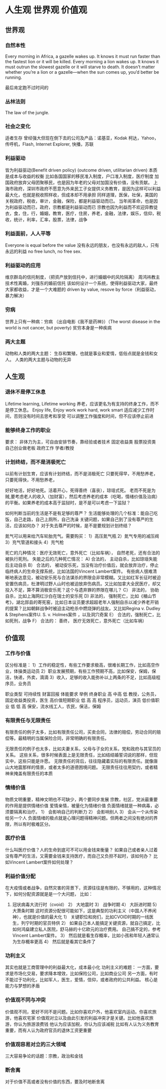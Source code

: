 # 人生观 世界观 价值观

## 世界观 
### 自然本性
Every morning in Africa, a gazelle wakes up. It knows it must run faster than the fastest lion or it will be killed. Every morning a lion wakes up. It knows it must outrun the slowest gazelle or it will starve to death. It doesn't matter whether you’re a lion or a gazelle—when the sun comes up, you’d better be running.

最后肯定跑不过时间的

### 丛林法则
The law of the jungle.

### 社会之变化 
适者生存
曾经强大但现在倒下去的公司及产品：诺基亚，Kodak 柯达，Yahoo，传呼机，Flash, Internet Explorer, 快播，苏联

### 利益驱动
皆为利益驱动(Benefit driven policy) (outcome driven, utilitarian driven)
本质是成本与收益的权衡
比如各国国家的移民准入制度，户口准入制度，医疗制度
加国政府放弃父母团聚移民，也是因为年老的父母对加国没有价值，没有贡献。
上海市政府，深圳市政府不愿意为外来民工子女提供义务教育，是因为这样可以利益最大化，也就是税收照样收，但成本却不用承担
同样道理，医保，社保，美国的关税政府，税收，审计，金融，保险，都是利益驱动而已。
当年闹革命，也是因为利益驱动而已，政府，宗教都是利益驱动而已
宗教也因为利益而不欢迎异教徒
衣，食，住，行，婚姻，教育，医疗，住房，养老，金融，法律，娱乐，信仰，税收，统计，利率，汇率，股票，法律，战争

### 利益面前，人人平等
Everyone is equal before the value
没有永远的朋友，也没有永远的敌人，只有永远的利益
no free lunch, no free sex.

### 利益驱动的应用
维京群岛的信托制度，（把资产放到信托中，进行婚姻中的风险隔离）
周鸿祎教主技术性离婚，刘强东的婚前信托
该如何设计一个系统，使得利益驱动大家，最终大家都收益，才是一个大难题的
driven by value, resove by force（利益驱动，暴力解决）

### 穷病
世界上只有一种病：穷病 （出自电影《我不是药神》）（The worst disease in the world is not cancer, but poverty)
贫穷本身是一种疾病

### 两大主题
动物和人类的两大主题： 生存和繁殖，也就是事业和爱情，低俗点就是金钱和女人。 
人类的两大主题与动物的无异

## 人生观
### 退休不是停工休息
Lifetime learning, Lifetime working
养老，应该更名为有支持的终身工作，而不是停工休息。
Enjoy life, Enjoy work
work hard, work smart
适应减少工作时间，否则没有时间去思考和享受
可以调整工作强度和时间，但不应该停止前进

### 能够终身工作的职业
要求： 非体力为主，可自由安排节奏，靠经验或者技术
固定收益类
股票投资类
自己创业做老板
政府工作
学者/教授

### 计划终结，而不是消极死亡
以前有计划生育，应该有计划终结，而不是消极死亡
只要死得早，不用愁养老，
只要死得快，不用愁养老，

好好地活，好好地死。活着开心，死得善终（喜丧），琼瑶式死。
老而不死是为贼,要考虑老人的收入（加财富），然后考虑养老的成本（吃喝，情绪价值及治病）的平衡。如果养老的成本高于监狱时，是不是可以考虑一下监狱？

如何判断当前的生活是不是有足够的尊严？ 生活能够处理的几个标准：能自己吃饭，自己走路，自己上厕所，自己洗澡
关键问题，如果自己到了没有尊严的生活，应该如何办？ 对于失去尊严的时候，是不是要规划计划终结？

氮气可以用来给汽车轮胎充气。需要购买：
1）高压氮气瓶
2）氮气专用的减压阀
3）充气管道和接头
4）充气枪

死亡的几种情况：医疗无效死亡，意外死亡（比如车祸）， 自然老死，还有合法的被执行死刑。 失能之后的几种死亡情况：
A) 合法的， 主动自杀，比如琼瑶失能后主动自杀
B） 合法的， 被动安乐死，当没有治疗价值后，就会放弃治疗，停止临终病人的生命支撑系统，比如法国的Vincent Lambert案件。 有些病人很难清晰地表达意见，被动安乐死与合法谋杀的界限会非常模糊。又比如红军长征时被迫安置伤病员，杜津明过野人山时也被迫放弃伤病员。又比如加拿大全民医疗，却又投入不足，算不算消极安乐死？这个与遗弃罪的界限在哪儿？
C） 非法的， 协助自杀，比如上海网红沙白在瑞士的安乐死
D) 非法的， 强制死亡，比如《楢山节考》，湖北郧县的寄死窑，比如日本议员要求超超老年人强制自杀以减少养老开销的提案？比如朝鲜战争时被迫主动枪杀中燃烧弹的战友。又比如Regina v. Dudley & Stephens案件U. S. v. Holmes案件 ，以及洞穴奇案
E） 合法的，强制死亡，比如死刑，战争
F） 合法的： 善终， 医疗无效死亡，意外死亡（比如车祸）

## 价值观
### 工作与价值
区分标准是：
1）工作的稳定性，有些工作要求极高，很难长期工作，比如高空作业，体操类运动员
2）职业发展预期，有些工作预期不高，比如保安，保姆，保洁，快递，外卖，滴滴
3）收入，足够的收入能弥补以上两条的不足，比如高级程序员，业务员

职业类型          可持续性   财富回报   体能要求    举例
终身职业          高        中高       低        教授，公务员，固定收益类投资，医生
高价值短期职业     低        高         高        程序员，运动员，演员
低价值职业        低        低         高         保安，流水线工人，农民，保洁，保姆 

### 有限责任与无限责任
有限责任的例子太多，比如有限责任公司，买卖合同，法律的赔偿，劳动合同的赔偿等。最精明的当属保险合同，非常明确的有限责任。

无限责任的例子也太多，比如夫妻关系，父母与子女的关系，党和政府与其官员的关系。
这些关系，很多时候表面上是无限责任，比如结结婚誓词说的那样，但现实中，这些只能是许愿。
无限责任的背后，往往隐藏着实际的有限责任。就像唐山大地震那样的情景，或者太多的道德困境问题。 
无限责任往往用契约，或者精神来掩盖有限责任的本质

### 情绪价值
物质文明重要，精神文明也不可缺少，两个要同步发展
宗教，社区，党派最重要的作用是提供情绪价值
爱情亲情，被量化为情绪价值
负面情绪就是一种病毒，必须要隔离和治疗。
1） 会影响自己的判断力
2） 会影响别人
3） 会从一个从传染给另一个人
负面情绪的极点就是心理问题得精神问题。但两者之间没有绝对的界限，所以有时极难区分。

### 医疗价值
什么叫医疗价值？人的生命到底可不可以用金钱来衡量？
如果自己或者亲人过着没有尊严的生活，又需要金钱来支持医疗，而自己又负担不起时，该如何办？
比如Vincent Lambert案件如何处理？

### 利益价值分配
在大疫情或者战争，自然灾害的背景下，资源往往是有限的，不够用的，这种情况下，如何分配资源就是是一个大问题，
比如：
1) 冠状病毒大流行时（cvoid）
2） 大地震时
3） 战争时期
4） 大跃进时期
5） 大萧条时期
这时资源分配很可能如下，这是典型的功利主义（中国人不养闲神），也就是价值的最大化
1） 关键职位和岗们，比如CVOID时期的一线医生，列宁时期的官员特供
2） 如果自己本人能搞定关键资源，就自己搞定，比如何鸿燊建立私人医院，舒马赫的十亿欧元的治疗费用。 自己搞不定的，参考Vincent Lambert案件。
3） 然后就是看生存概率，比如小孩和年轻人通常认为生存概率更高
4） 然后就是看其它条件了

### 功利主义
其实也就是工商管理中的利益最大化，成本最小化
功利主义的难题：
一方面，要求是市场化交易，要求降本增效，比如保险公司，比如商业公司
另一方面，有时不能过于功利化，比如军人，医生，爱情，信仰，或者政府的公共利益。
核心是能力与梦想的矛盾

### 价值观不同与冲突 
价值观不同，爱好不同不是问题。比如你喜欢户外，他喜欢室内运动。你喜欢旅游，他喜欢宅家
价值观对立以及由此引发的利益冲突才是关键。比如他喜欢旅游，你认为旅游浪费钱
他认为应该加税，你认为应该减税
比如有人认为义务教育重要，而有人认为政府官员的退休工资更重要

### 价值观容易对立的三大领域
三大容易争论的话题：宗教，政治和金钱

### 断舍离
对于价值不高或者没有价值的东西，要及时地断舍离